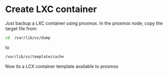 # Create LXC container 

Just backup a LXC container using proxmox.
In the proxmox node, copy the target file from:
```bash
cd  /var/lib/vz/dump

```
to 
```bash
/var/lib/vz/template/cache
```
Now its a LCX container template available to proxmox
